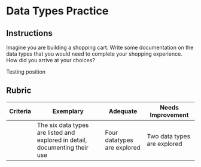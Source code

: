 # Data Types Practice

## Instructions

Imagine you are building a shopping cart. Write some documentation on the data types that you would need to complete your shopping experience. How did you arrive at your choices?

Testing position

## Rubric

Criteria | Exemplary | Adequate | Needs Improvement
--- | --- | --- | -- |
||The six data types are listed and explored in detail, documenting their use|Four datatypes are explored|Two data types are explored|
